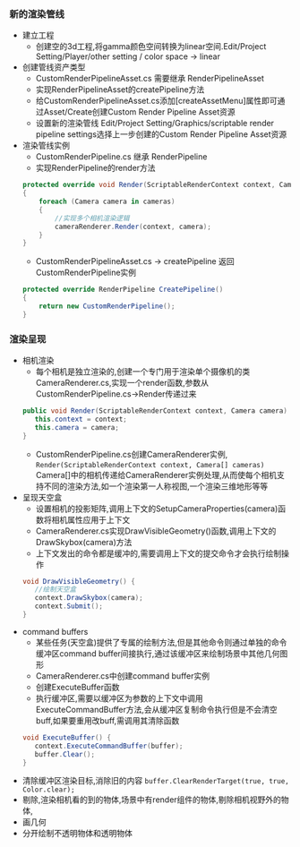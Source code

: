 ### 新的渲染管线
  - 建立工程
    - 创建空的3d工程,将gamma颜色空间转换为linear空间.Edit/Project Setting/Player/other setting / color space -> linear
  - 创建管线资产类型
    - CustomRenderPipelineAsset.cs 需要继承 RenderPipelineAsset
    - 实现RenderPipelineAsset的createPipeline方法
    - 给CustomRenderPipelineAsset.cs添加[createAssetMenu]属性即可通过Asset/Create创建Custom Render Pipeline Asset资源
    - 设置新的渲染管线 Edit/Project Setting/Graphics/scriptable render pipeline settings选择上一步创建的Custom Render Pipeline Asset资源
  - 渲染管线实例
    - CustomRenderPipeline.cs 继承 RenderPipeline
    - 实现RenderPipeline的render方法
    ```c#
    protected override void Render(ScriptableRenderContext context, Camera[] cameras)
    {
        foreach (Camera camera in cameras)
        {
            //实现多个相机渲染逻辑
            cameraRenderer.Render(context, camera);
        }
    }
    ```
    - CustomRenderPipelineAsset.cs -> createPipeline 返回CustomRenderPipeline实例
    ```c#
    protected override RenderPipeline CreatePipeline()
    {
        return new CustomRenderPipeline();
    }
    ```
    
    
 ### 渲染呈现
   - 相机渲染
     - 每个相机是独立渲染的,创建一个专门用于渲染单个摄像机的类CameraRenderer.cs,实现一个render函数,参数从CustomRenderPipeline.cs->Render传递过来
     ```c#
     public void Render(ScriptableRenderContext context, Camera camera) {
        this.context = context;
        this.camera = camera;
     }
     ```
     - CustomRenderPipeline.cs创建CameraRenderer实例, ``` Render(ScriptableRenderContext context, Camera[] cameras) ``` Camera[]中的相机传递给CameraRenderer实例处理,从而使每个相机支持不同的渲染方法,如一个渲染第一人称视图,一个渲染三维地形等等
   - 呈现天空盒
     - 设置相机的投影矩阵,调用上下文的SetupCameraProperties(camera)函数将相机属性应用于上下文
     - CameraRenderer.cs实现DrawVisibleGeometry()函数,调用上下文的DrawSkybox(camera)方法
     - 上下文发出的命令都是缓冲的,需要调用上下文的提交命令才会执行绘制操作
     ```c#
     void DrawVisibleGeometry() {
        //绘制天空盒
        context.DrawSkybox(camera);
        context.Submit();
     }
     ```
   - command buffers
     - 某些任务(天空盒)提供了专属的绘制方法,但是其他命令则通过单独的命令缓冲区command buffer间接执行,通过该缓冲区来绘制场景中其他几何图形
     - CameraRenderer.cs中创建command buffer实例
     - 创建ExecuteBuffer函数
     - 执行缓冲区,需要以缓冲区为参数的上下文中调用ExecuteCommandBuffer方法,会从缓冲区复制命令执行但是不会清空buff,如果要重用改buff,需调用其清除函数
     ```c#
     void ExecuteBuffer() {
        context.ExecuteCommandBuffer(buffer);
        buffer.Clear();
     }
     ```
   - 清除缓冲区渲染目标,消除旧的内容 ``` buffer.ClearRenderTarget(true, true, Color.clear); ```
   - 剔除,渲染相机看的到的物体,场景中有render组件的物体,剔除相机视野外的物体,
   - 画几何
   - 分开绘制不透明物体和透明物体
